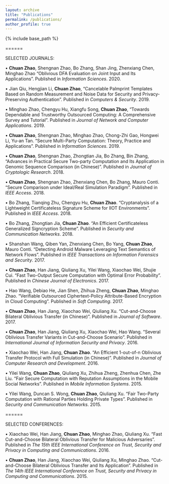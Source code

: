 ```yaml
---
layout: archive
title: "Publications"
permalink: /publications/
author_profile: true
---
```



{% include base_path %}

======

SELECTED JOURNALS:

• <b>Chuan Zhao</b>, Shengnan Zhao, Bo Zhang, Shan Jing, Zhenxiang Chen, Minghao Zhao “Oblivious DFA Evaluation on Joint Input and Its Applications”. Published in <i>Information Sciences</i>. 2020.

• Jian Qiu, Hengjian Li, <b>Chuan Zhao</b>, “Cancelable Palmprint Templates Based on Random Measurement and Noise Data for Security and Privacy-Preserving Authentication”. Published in <i>Computers & Security</i>. 2019.

• Minghao Zhao, Chengyu Hu, Xiangfu Song, <b>Chuan Zhao</b>, “Towards Dependable and Trustworthy Outsourced Computing: A Comprehensive Survey and Tutorial”. Published in <i>Journal of Network and Computer Applications</i>. 2019.

• <b>Chuan Zhao</b>, Shengnan Zhao, Minghao Zhao, Chong-Zhi Gao, Hongwei Li, Yu-an Tan. “Secure Multi-Party Computation: Theory, Practice and Applications”. Published in <i>Information Sciences</i>. 2019.

• <b>Chuan Zhao</b>, Shengnan Zhao, Zhongtian Jia, Bo Zhang, Bin Zhang, “Advances in Practical Secure Two-party Computation and Its Application in Genomic Sequence Comparison (in Chinese)”. Published in <i>Journal of Cryptologic Research</i>. 2018.

• <b>Chuan Zhao</b>, Shengnan Zhao, Zhenxiang Chen, Bo Zhang, Mauro Conti. “Secure Comparison under Ideal/Real Simulation Paradigm”. Published in <i>IEEE Access</i>. 2018.

• Bo Zhang, Tianqing Zhu, Chengyu Hu, <b>Chuan Zhao</b>. “Cryptanalysis of a Lightweight Certificateless Signature Scheme for IIOT Environments”. Published in <i>IEEE Access</i>. 2018.

• Bo Zhang, Zhongtian Jia, <b>Chuan Zhao</b>. “An Efficient Certificateless Generalized Signcryption Scheme”. Published in <i>Security and Communication Networks</i>. 2018.

• Shanshan Wang, Qiben Yan, Zhenxiang Chen, Bo Yang, <b>Chuan Zhao</b>, Mauro Conti. “Detecting Android Malware Leveraging Text Semantics of Network Flows”. Published in <i>IEEE Transactions on Information Forensics and Security</i>. 2017.

• <b>Chuan Zhao</b>, Han Jiang, Qiuliang Xu, Yilei Wang, Xiaochao Wei, Shujie Cui. “Fast Two-Output Secure Computation with Optimal Error Probability”. Published in <i>Chinese Journal of Electronics</i>. 2017.

• Hao Wang, Debiao He, Jian Shen, Zhihua Zheng, <b>Chuan Zhao</b>, Minghao Zhao. “Verifiable Outsourced Ciphertext-Policy Attribute-Based Encryption in Cloud Computing”. Published in <i>Soft Computing</i>. 2017.

• <b>Chuan Zhao</b>, Han Jiang, Xiaochao Wei, Qiuliang Xu. “Cut-and-Choose Bilateral Oblivious Transfer (in Chinese)”. Published in <i>Journal of Software</i>. 2017.

• <b>Chuan Zhao</b>, Han Jiang, Qiuliang Xu, Xiaochao Wei, Hao Wang. “Several Oblivious Transfer Variants in Cut-and-Choose Scenario”. Published in <i>International Journal of Information Security and Privacy</i>. 2016.

• Xiaochao Wei, Han Jiang, <b>Chuan Zhao</b>. “An Efficient 1-out-of-n Oblivious Transfer Protocol with Full Simulation (in Chinese)”. Published in <i>Journal of Computer Research and Development</i>. 2016.

• Yilei Wang, <b>Chuan Zhao</b>, Qiuliang Xu, Zhihua Zheng, Zhenhua Chen, Zhe Liu. “Fair Secure Computation with Reputation Assumptions in the Mobile Social Networks”. Published in <i>Mobile Information Systems</i>. 2015.

• Yilei Wang, Duncan S. Wong, <b>Chuan Zhao</b>, Qiuliang Xu. “Fair Two-Party Computation with Rational Parties Holding Private Types”. Published in <i>Security and Communication Networks</i>. 2015.

======

SELECTED CONFERENCES:

• Xiaochao Wei, Han Jiang, <b>Chuan Zhao</b>, Minghao Zhao, Qiuliang Xu. “Fast Cut-and-Choose Bilateral Oblivious Transfer for Malicious Adversaries”. Published in <i>The 15th IEEE International Conference on Trust, Security and Privacy in Computing and Communications</i>. 2016.

• <b>Chuan Zhao</b>, Han Jiang, Xiaochao Wei, Qiuliang Xu, Minghao Zhao. “Cut-and-Choose Bilateral Oblivious Transfer and Its Application”. Published in <i>The 14th IEEE International Conference on Trust, Security and Privacy in Computing and Communications</i>. 2015.
